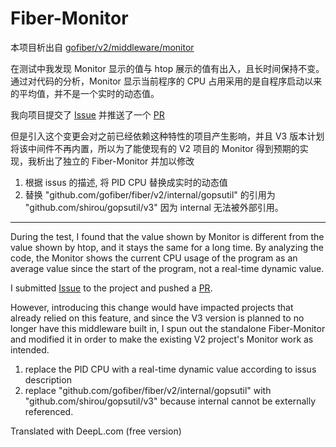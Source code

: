 # Fiber-Monitor

本项目析出自 [gofiber/v2/middleware/monitor](https://github.com/gofiber/fiber/tree/v2/middleware/monitor)

在测试中我发现 Monitor 显示的值与 htop 展示的值有出入，且长时间保持不变。通过对代码的分析，Monitor 显示当前程序的 CPU 占用采用的是自程序启动以来的平均值，并不是一个实时的动态值。

我向项目提交了 [Issue](https://github.com/gofiber/fiber/issues/2978) 并推送了一个 [PR](https://github.com/gofiber/fiber/pull/2984)

但是引入这个变更会对之前已经依赖这种特性的项目产生影响，并且 V3 版本计划将该中间件不再内置，所以为了能使现有的 V2 项目的 Monitor 得到预期的实现，我析出了独立的 Fiber-Monitor 并加以修改

1. 根据 issus 的描述, 将 PID CPU 替换成实时的动态值
2. 替换 "github.com/gofiber/fiber/v2/internal/gopsutil" 的引用为 "github.com/shirou/gopsutil/v3" 因为 internal 无法被外部引用。

--- 

During the test, I found that the value shown by Monitor is different from the value shown by htop, and it stays the same for a long time. By analyzing the code, the Monitor shows the current CPU usage of the program as an average value since the start of the program, not a real-time dynamic value.

I submitted [Issue](https://github.com/gofiber/fiber/issues/2978) to the project and pushed a [PR](https://github.com/gofiber/fiber/pull/2984).

However, introducing this change would have impacted projects that already relied on this feature, and since the V3 version is planned to no longer have this middleware built in, I spun out the standalone Fiber-Monitor and modified it in order to make the existing V2 project's Monitor work as intended.

1. replace the PID CPU with a real-time dynamic value according to issus description
2. replace "github.com/gofiber/fiber/v2/internal/gopsutil" with "github.com/shirou/gopsutil/v3" because internal cannot be externally referenced.

Translated with DeepL.com (free version)